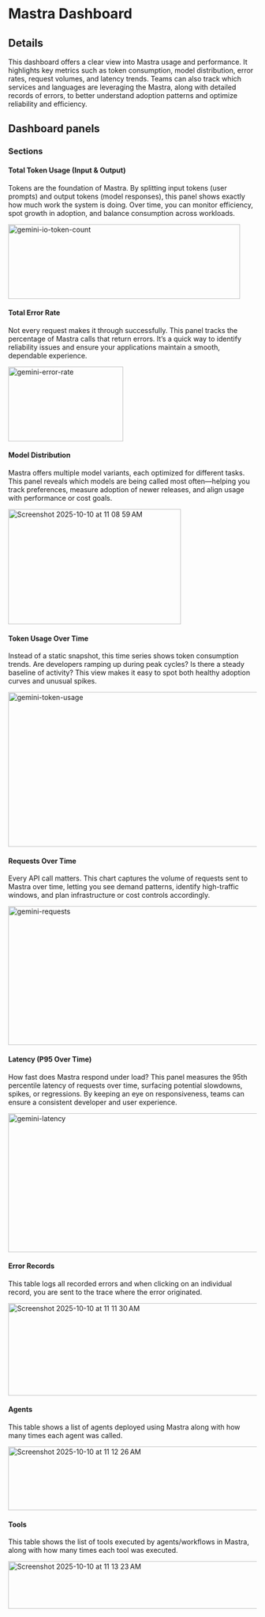 # Mastra Dashboard

## Details

This dashboard offers a clear view into Mastra usage and performance. It highlights key metrics such as token consumption, model distribution, error rates, request volumes, and latency trends. Teams can also track which services and languages are leveraging the Mastra, along with detailed records of errors, to better understand adoption patterns and optimize reliability and efficiency.


## Dashboard panels

### Sections

#### Total Token Usage (Input & Output)

Tokens are the foundation of Mastra. By splitting input tokens (user prompts) and output tokens (model responses), this panel shows exactly how much work the system is doing. Over time, you can monitor efficiency, spot growth in adoption, and balance consumption across workloads.

<img width="470" height="151" alt="gemini-io-token-count" src="https://github.com/user-attachments/assets/1f13435e-e926-4c70-9e13-804f10f6fc48" />


#### Total Error Rate

Not every request makes it through successfully. This panel tracks the percentage of Mastra calls that return errors. It’s a quick way to identify reliability issues and ensure your applications maintain a smooth, dependable experience.

<img width="233" height="151" alt="gemini-error-rate" src="https://github.com/user-attachments/assets/3648b04d-3370-41e0-8083-0f3fc93b54ce" />


#### Model Distribution

Mastra offers multiple model variants, each optimized for different tasks. This panel reveals which models are being called most often—helping you track preferences, measure adoption of newer releases, and align usage with performance or cost goals.

<img width="350" height="233" alt="Screenshot 2025-10-10 at 11 08 59 AM" src="https://github.com/user-attachments/assets/762c7282-61d0-4445-bed0-ca8c8b227a08" />

#### Token Usage Over Time

Instead of a static snapshot, this time series shows token consumption trends. Are developers ramping up during peak cycles? Is there a steady baseline of activity? This view makes it easy to spot both healthy adoption curves and unusual spikes.

<img width="683" height="313" alt="gemini-token-usage" src="https://github.com/user-attachments/assets/b316a274-89f5-4452-b2e0-ea81a187a382" />

#### Requests Over Time

Every API call matters. This chart captures the volume of requests sent to Mastra over time, letting you see demand patterns, identify high-traffic windows, and plan infrastructure or cost controls accordingly.

<img width="708" height="281" alt="gemini-requests" src="https://github.com/user-attachments/assets/4f060da9-3297-447c-89b8-730f28e39a47" />


#### Latency (P95 Over Time)

How fast does Mastra respond under load? This panel measures the 95th percentile latency of requests over time, surfacing potential slowdowns, spikes, or regressions. By keeping an eye on responsiveness, teams can ensure a consistent developer and user experience.

<img width="708" height="281" alt="gemini-latency" src="https://github.com/user-attachments/assets/3c909491-7dfd-4a0d-8fcb-2b88cc8ff58d" />


#### Error Records

This table logs all recorded errors and when clicking on an individual record, you are sent to the trace where the error originated.

<img width="829" height="187" alt="Screenshot 2025-10-10 at 11 11 30 AM" src="https://github.com/user-attachments/assets/af45eddd-d8b5-4214-be36-68ba023fe086" />

#### Agents

This table shows a list of agents deployed using Mastra along with how many times each agent was called.

<img width="712" height="129" alt="Screenshot 2025-10-10 at 11 12 26 AM" src="https://github.com/user-attachments/assets/c914ef8b-e6fb-4d45-bb5f-824dc8014f85" />

#### Tools

This table shows the list of tools executed by agents/workflows in Mastra, along with how many times each tool was executed. 

<img width="703" height="96" alt="Screenshot 2025-10-10 at 11 13 23 AM" src="https://github.com/user-attachments/assets/d5b425d2-cdd7-4ac6-827a-737af7422539" />









